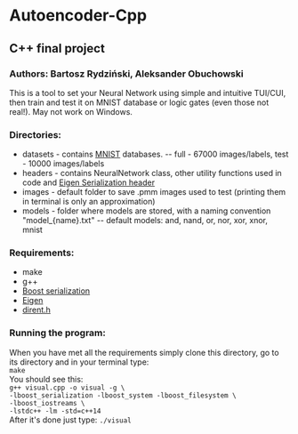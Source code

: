 # Autoencoder-Cpp
## C++ final project

### Authors: Bartosz Rydziński, Aleksander Obuchowski

This is a tool to set your Neural Network using simple and intuitive TUI/CUI, then train and test it on MNIST database or logic gates (even those not real!).
May not work on Windows.

### Directories:
- datasets - contains [MNIST](http://yann.lecun.com/exdb/mnist/) databases.
-- full - 67000 images/labels, test - 10000 images/labels
- headers - contains NeuralNetwork class, other utility functions used in code and [Eigen Serialization header](https://gist.github.com/mtao/5798888)
- images - default folder to save .pmm images used to test (printing them in terminal is only an approximation)
- models - folder where models are stored, with a naming convention "model_{name}.txt"
-- default models: and, nand, or, nor, xor, xnor, mnist

### Requirements:
- make
- g++
- [Boost serialization](https://www.boost.org/)
- [Eigen](http://eigen.tuxfamily.org/index.php?title=Main_Page)
- [dirent.h](https://pubs.opengroup.org/onlinepubs/7908799/xsh/dirent.h.html)


### Running the program:
When you have met all the requirements simply clone this directory, go to its directory and in your terminal type:  
`make`  
You should see this:  
`g++ visual.cpp -o visual -g \`  
`-lboost_serialization -lboost_system -lboost_filesystem \`  
`-lboost_iostreams \`  
`-lstdc++ -lm -std=c++14`  
After it's done just type:
`./visual`  
